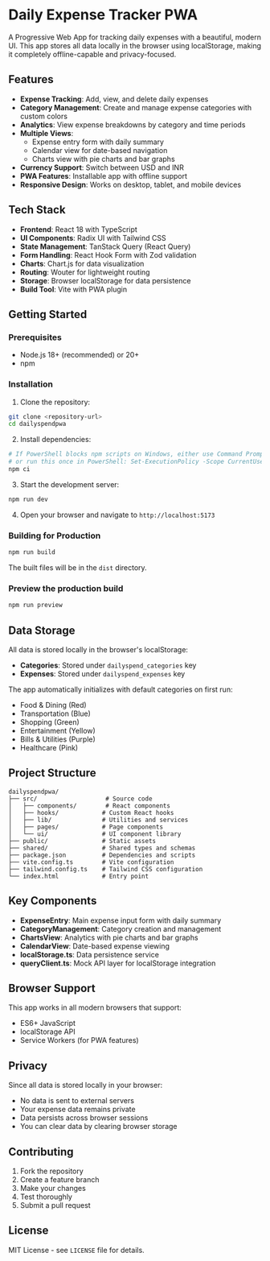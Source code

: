# Daily Expense Tracker PWA

A Progressive Web App for tracking daily expenses with a beautiful, modern UI. This app stores all data locally in the browser using localStorage, making it completely offline-capable and privacy-focused.

## Features

- **Expense Tracking**: Add, view, and delete daily expenses
- **Category Management**: Create and manage expense categories with custom colors
- **Analytics**: View expense breakdowns by category and time periods
- **Multiple Views**: 
  - Expense entry form with daily summary
  - Calendar view for date-based navigation
  - Charts view with pie charts and bar graphs
- **Currency Support**: Switch between USD and INR
- **PWA Features**: Installable app with offline support
- **Responsive Design**: Works on desktop, tablet, and mobile devices

## Tech Stack

- **Frontend**: React 18 with TypeScript
- **UI Components**: Radix UI with Tailwind CSS
- **State Management**: TanStack Query (React Query)
- **Form Handling**: React Hook Form with Zod validation
- **Charts**: Chart.js for data visualization
- **Routing**: Wouter for lightweight routing
- **Storage**: Browser localStorage for data persistence
- **Build Tool**: Vite with PWA plugin

## Getting Started

### Prerequisites

- Node.js 18+ (recommended) or 20+
- npm

### Installation

1. Clone the repository:
```bash
git clone <repository-url>
cd dailyspendpwa
```

2. Install dependencies:
```bash
# If PowerShell blocks npm scripts on Windows, either use Command Prompt (cmd)
# or run this once in PowerShell: Set-ExecutionPolicy -Scope CurrentUser RemoteSigned
npm ci
```

3. Start the development server:
```bash
npm run dev
```

4. Open your browser and navigate to `http://localhost:5173`

### Building for Production

```bash
npm run build
```

The built files will be in the `dist` directory.

### Preview the production build

```bash
npm run preview
```

## Data Storage

All data is stored locally in the browser's localStorage:

- **Categories**: Stored under `dailyspend_categories` key
- **Expenses**: Stored under `dailyspend_expenses` key

The app automatically initializes with default categories on first run:
- Food & Dining (Red)
- Transportation (Blue)
- Shopping (Green)
- Entertainment (Yellow)
- Bills & Utilities (Purple)
- Healthcare (Pink)

## Project Structure

```
dailyspendpwa/
├── src/                   # Source code
│   ├── components/        # React components
│   ├── hooks/            # Custom React hooks
│   ├── lib/              # Utilities and services
│   ├── pages/            # Page components
│   └── ui/               # UI component library
├── public/               # Static assets
├── shared/               # Shared types and schemas
├── package.json          # Dependencies and scripts
├── vite.config.ts        # Vite configuration
├── tailwind.config.ts    # Tailwind CSS configuration
└── index.html            # Entry point
```

## Key Components

- **ExpenseEntry**: Main expense input form with daily summary
- **CategoryManagement**: Category creation and management
- **ChartsView**: Analytics with pie charts and bar graphs
- **CalendarView**: Date-based expense viewing
- **localStorage.ts**: Data persistence service
- **queryClient.ts**: Mock API layer for localStorage integration

## Browser Support

This app works in all modern browsers that support:
- ES6+ JavaScript
- localStorage API
- Service Workers (for PWA features)

## Privacy

Since all data is stored locally in your browser:
- No data is sent to external servers
- Your expense data remains private
- Data persists across browser sessions
- You can clear data by clearing browser storage

## Contributing

1. Fork the repository
2. Create a feature branch
3. Make your changes
4. Test thoroughly
5. Submit a pull request

## License

MIT License - see `LICENSE` file for details. 
